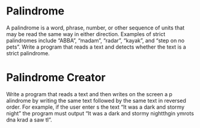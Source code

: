 Palindrome
==========

A palindrome is a word, phrase, number, or other sequence of units that may be read the same way in either direction. Examples of strict palindromes include “ABBA”, “madam”, “radar”, “kayak”, and “step on no pets”. Write a program that reads a text and detects whether the text is a strict palindrome.


Palindrome Creator
==================

Write a program that reads a text and then writes on the screen a p
alindrome by writing the same text followed
by the same text in reversed order. For example, if the user enter
s the text “It was a dark and stormy night” the
program must output “It was a dark and stormy nightthgin ymrots
dna krad a saw tI”.
